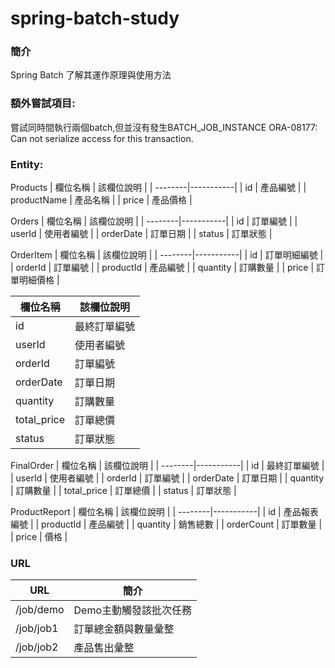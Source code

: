 # spring-batch-study

### 簡介
Spring Batch 了解其運作原理與使用方法



### 額外嘗試項目:
嘗試同時間執行兩個batch,但並沒有發生BATCH_JOB_INSTANCE ORA-08177: Can not serialize access for this transaction.

### Entity:
Products
| 欄位名稱 | 該欄位說明 |
| --------|-----------|
| id      | 產品編號   |
| productName | 產品名稱 |
| price   | 產品價格   |

Orders
| 欄位名稱 | 該欄位說明 |
| --------|-----------|
| id      | 訂單編號   |
| userId  | 使用者編號 |
| orderDate | 訂單日期 |
| status   | 訂單狀態   |

OrderItem
| 欄位名稱 | 該欄位說明 |
| --------|-----------|
| id      | 訂單明細編號 |
| orderId  | 訂單編號 |
| productId | 產品編號 |
| quantity   | 訂購數量 |
| price   | 訂單明細價格   |

| 欄位名稱 | 該欄位說明 |
| --------|-----------|
| id      | 最終訂單編號 |
| userId  | 使用者編號 |
| orderId | 訂單編號 |
| orderDate   | 訂單日期   |
| quantity   | 訂購數量   |
| total_price | 訂單總價   |
| status | 訂單狀態   |

FinalOrder
| 欄位名稱 | 該欄位說明 |
| --------|-----------|
| id      | 最終訂單編號 |
| userId  | 使用者編號 |
| orderId | 訂單編號 |
| orderDate   | 訂單日期   |
| quantity   | 訂購數量   |
| total_price | 訂單總價   |
| status | 訂單狀態   |

ProductReport
| 欄位名稱 | 該欄位說明 |
| --------|-----------|
| id      | 產品報表編號 |
| productId  | 產品編號 |
| quantity | 銷售總數 |
| orderCount   | 訂單數量   |
| price   | 價格   |

### URL
| URL | 簡介 |
|---------|---------|
| /job/demo    | Demo主動觸發該批次任務|
| /job/job1    | 訂單總金額與數量彙整|
| /job/job2    | 產品售出彙整|
